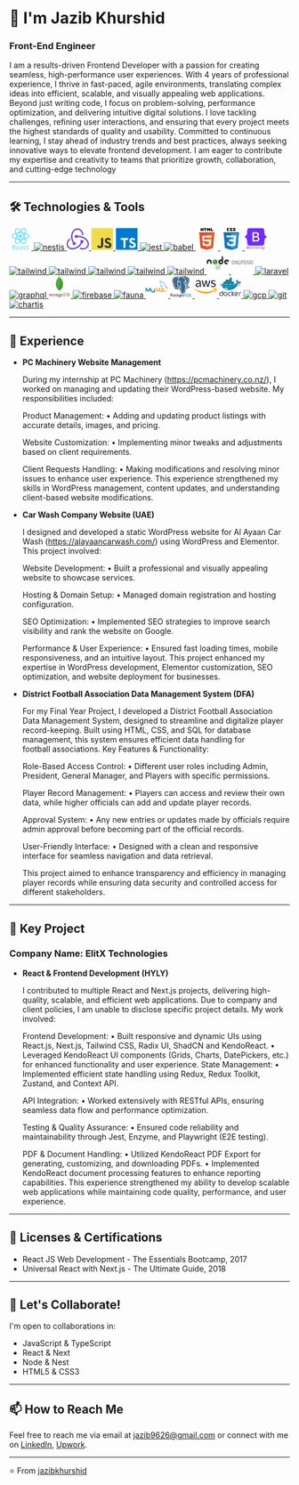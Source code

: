 # 👋 I'm Jazib Khurshid
### Front-End Engineer



I am a results-driven Frontend Developer with a passion for creating seamless, high-performance user experiences. With 4 years of professional experience, I thrive in fast-paced, agile environments, translating complex ideas into efficient, scalable, and visually appealing web applications. Beyond just writing code, I focus on problem-solving, performance optimization, and delivering intuitive digital solutions. I love tackling challenges, refining user interactions, and ensuring that every project meets the highest standards of quality and usability.
Committed to continuous learning, I stay ahead of industry trends and best practices, always seeking innovative ways to elevate frontend development. I am eager to contribute my expertise and creativity to teams that prioritize growth, collaboration, and cutting-edge technology

---

## 🛠️ Technologies & Tools

<p align="left"> <a href="https://reactjs.org/" target="_blank" rel="noreferrer"> <img src="https://raw.githubusercontent.com/devicons/devicon/master/icons/react/react-original-wordmark.svg" alt="react" width="40" height="40"/> </a> <a href="https://nestjs.com/" target="_blank" rel="noreferrer"> <img src="https://cdn.worldvectorlogo.com/logos/next-js.svg" alt="nestjs" width="40" height="40"/> </a> <a href="https://redux.js.org" target="_blank" rel="noreferrer"> <img src="https://raw.githubusercontent.com/devicons/devicon/master/icons/redux/redux-original.svg" alt="redux" width="40" height="40"/> </a> <a href="https://developer.mozilla.org/en-US/docs/Web/JavaScript" target="_blank" rel="noreferrer"> <img src="https://raw.githubusercontent.com/devicons/devicon/master/icons/javascript/javascript-original.svg" alt="javascript" width="40" height="40"/> </a> <a href="https://www.typescriptlang.org/" target="_blank" rel="noreferrer"> <img src="https://raw.githubusercontent.com/devicons/devicon/master/icons/typescript/typescript-original.svg" alt="typescript" width="40" height="40"/> </a>   <a href="https://jestjs.io" target="_blank" rel="noreferrer"> <img src="https://www.vectorlogo.zone/logos/jestjsio/jestjsio-icon.svg" alt="jest" width="40" height="40"/> </a>  <a href="https://babeljs.io/" target="_blank" rel="noreferrer"> <img src="https://www.vectorlogo.zone/logos/babeljs/babeljs-icon.svg" alt="babel" width="40" height="40"/> </a><a href="https://www.w3.org/html/" target="_blank" rel="noreferrer"> <img src="https://raw.githubusercontent.com/devicons/devicon/master/icons/html5/html5-original-wordmark.svg" alt="html5" width="40" height="40"/> </a> <a href="https://www.w3schools.com/css/" target="_blank" rel="noreferrer"> <img src="https://raw.githubusercontent.com/devicons/devicon/master/icons/css3/css3-original-wordmark.svg" alt="css3" width="40" height="40"/> </a>  <a href="https://getbootstrap.com" target="_blank" rel="noreferrer"> <img src="https://raw.githubusercontent.com/devicons/devicon/master/icons/bootstrap/bootstrap-plain-wordmark.svg" alt="bootstrap" width="40" height="40"/> </a> <a href="https://tailwindcss.com/" target="_blank" rel="noreferrer"> <img src="https://www.vectorlogo.zone/logos/tailwindcss/tailwindcss-icon.svg" alt="tailwind" width="40" height="40"/> </a> <a href="https://styled-components.com/" target="_blank" rel="noreferrer"> <img src="https://miro.medium.com/v2/resize:fit:318/1*7jRD5QhgARucFKvRHFxpOg.png" alt="tailwind" width="40" height="40"/> </a> <a href="https://bulma.io/extensions/" target="_blank" rel="noreferrer"> <img src="https://image.pngaaa.com/787/6130787-middle.png" alt="tailwind" width="40" height="40"/> </a> <a href="https://mui.com/material-ui/" target="_blank" rel="noreferrer"> <img src="https://w7.pngwing.com/pngs/761/513/png-transparent-material-ui-logo.png" alt="tailwind" width="40" height="40"/></a><a href="https://ionicframework.com/docs/" target="_blank" rel="noreferrer"> <img src="https://banner2.cleanpng.com/20181126/aaz/kisspng-ionic-apache-cordova-software-framework-mobile-app-5bfc36aa6e20c6.7150215215432557224511.jpg" alt="tailwind" width="60" height="40"/></a><a href="https://nodejs.org" target="_blank" rel="noreferrer"> <img src="https://raw.githubusercontent.com/devicons/devicon/master/icons/nodejs/nodejs-original-wordmark.svg" alt="nodejs" width="40" height="40"/> </a><a href="https://expressjs.com" target="_blank" rel="noreferrer"> <img src="https://raw.githubusercontent.com/devicons/devicon/master/icons/express/express-original-wordmark.svg" alt="express" width="40" height="40"/> </a> <a href="https://laravel.com/docs/5.6/installation" target="_blank" rel="noreferrer"> <img src="https://encrypted-tbn0.gstatic.com/images?q=tbn:ANd9GcQEpZ8-IOtzlfXVDWcadW_cOjSGX9MKTFYibg&s" alt="laravel" width="40" height="40"/> </a><a href="https://graphql.org" target="_blank" rel="noreferrer"> <img src="https://www.vectorlogo.zone/logos/graphql/graphql-icon.svg" alt="graphql" width="40" height="40"/> </a><a href="https://www.mongodb.com/" target="_blank" rel="noreferrer"> <img src="https://raw.githubusercontent.com/devicons/devicon/master/icons/mongodb/mongodb-original-wordmark.svg" alt="mongodb" width="40" height="40"/> </a><a href="https://firebase.google.com/" target="_blank" rel="noreferrer"> <img src="https://www.vectorlogo.zone/logos/firebase/firebase-icon.svg" alt="firebase" width="40" height="40"/> </a><a href="https://fauna.com/" target="_blank" rel="noreferrer"> <img src="https://seeklogo.com/images/F/fauna-logo-DC9CCCF6DB-seeklogo.com.png" alt="fauna" width="40" height="40"/> </a><a href="https://www.mysql.com/" target="_blank" rel="noreferrer"> <img src="https://raw.githubusercontent.com/devicons/devicon/master/icons/mysql/mysql-original-wordmark.svg" alt="mysql" width="40" height="40"/> </a>   <a href="https://www.postgresql.org" target="_blank" rel="noreferrer"> <img src="https://raw.githubusercontent.com/devicons/devicon/master/icons/postgresql/postgresql-original-wordmark.svg" alt="postgresql" width="40" height="40"/> </a><a href="https://aws.amazon.com" target="_blank" rel="noreferrer"> <img src="https://raw.githubusercontent.com/devicons/devicon/master/icons/amazonwebservices/amazonwebservices-original-wordmark.svg" alt="aws" width="40" height="40"/> </a>  <a href="https://www.docker.com/" target="_blank" rel="noreferrer"> <img src="https://raw.githubusercontent.com/devicons/devicon/master/icons/docker/docker-original-wordmark.svg" alt="docker" width="40" height="40"/> </a><a href="https://cloud.google.com" target="_blank" rel="noreferrer"> <img src="https://www.vectorlogo.zone/logos/google_cloud/google_cloud-icon.svg" alt="gcp" width="40" height="40"/> </a> <a href="https://git-scm.com/" target="_blank" rel="noreferrer"> <img src="https://www.vectorlogo.zone/logos/git-scm/git-scm-icon.svg" alt="git" width="40" height="40"/> </a><a href="https://www.chartjs.org" target="_blank" rel="noreferrer"> <img src="https://www.chartjs.org/media/logo-title.svg" alt="chartjs" width="40" height="40"/> </a></p>

---

## 💼 Experience

- **PC Machinery Website Management** 
 
    During my internship at PC Machinery (https://pcmachinery.co.nz/), I worked on managing and updating their WordPress-based website.
    My responsibilities included:
    
    Product Management:
    • Adding and updating product listings with accurate details, images, and pricing.
    
    Website Customization:
    • Implementing minor tweaks and adjustments based on client requirements.
    
    Client Requests Handling:
    • Making modifications and resolving minor issues to enhance user experience.
    This experience strengthened my skills in WordPress management, content updates, and understanding client-based website modifications.

- **Car Wash Company Website (UAE)**

    I designed and developed a static WordPress website for Al Ayaan Car Wash (https://alayaancarwash.com/) using WordPress and Elementor.
    This project involved:
    
    Website Development:
    • Built a professional and visually appealing website to showcase services.
     
    Hosting & Domain Setup:
    • Managed domain registration and hosting configuration.
    
    SEO Optimization:
    • Implemented SEO strategies to improve search visibility and rank the website on Google.
    
    Performance & User Experience:
    • Ensured fast loading times, mobile responsiveness, and an intuitive layout.
    This project enhanced my expertise in WordPress development, Elementor customization, SEO optimization, and website deployment for businesses.

- **District Football Association Data Management System (DFA)**

    For my Final Year Project, I developed a District Football Association Data Management System, designed to streamline and digitalize player record-keeping. Built using HTML, CSS, and SQL for database management, this system ensures efficient data handling for   
    football associations.
    Key Features & Functionality:
    
    Role-Based Access Control:
    • Different user roles including Admin, President, General Manager, and Players with specific permissions.
     
    Player Record Management:
    • Players can access and review their own data, while higher officials can add and update player records.
     
    Approval System:
    • Any new entries or updates made by officials require admin approval before becoming part of the official records.
    
    User-Friendly Interface:
    • Designed with a clean and responsive interface for seamless navigation and data retrieval.
    
    This project aimed to enhance transparency and efficiency in managing player records while ensuring data security and controlled access for different stakeholders.

---

## 🎯 Key Project
### Company Name: ElitX Technologies

- **React & Frontend Development (HYLY)**

    I contributed to multiple React and Next.js projects, delivering high-quality, scalable, and efficient web applications. Due to company and client policies, I am unable to disclose specific project details.
    My work involved:
    
    Frontend Development: 
    • Built responsive and dynamic UIs using React.js, Next.js, Tailwind CSS, Radix UI, ShadCN and KendoReact.
    • Leveraged KendoReact UI components (Grids, Charts, DatePickers, etc.) for enhanced functionality and user experience. State Management:
    • Implemented efficient state handling using Redux, Redux Toolkit, Zustand, and Context API.
    
    API Integration:
    • Worked extensively with RESTful APIs, ensuring seamless data flow and performance optimization.
    
    Testing & Quality Assurance:
    • Ensured code reliability and maintainability through Jest, Enzyme, and Playwright (E2E testing).
     
    PDF & Document Handling:
    • Utilized KendoReact PDF Export for generating, customizing, and downloading PDFs.
    • Implemented KendoReact document processing features to enhance reporting capabilities.
    This experience strengthened my ability to develop scalable web applications while maintaining code quality, performance, and user experience.
 
---

## 🏅 Licenses & Certifications
- React JS Web Development - The Essentials Bootcamp, 2017
- Universal React with Next.js - The Ultimate Guide, 2018

---

## 🤝 Let's Collaborate!

I'm open to collaborations in:

- JavaScript & TypeScript
- React & Next
- Node & Nest
- HTML5 & CSS3
---

## 📫 How to Reach Me

Feel free to reach me via email at [jazib9626@gmail.com](mailto:jazib9626@gmail.com) or connect with me on [LinkedIn](https://www.linkedin.com/in/assadakram/), [Upwork](https://www.linkedin.com/in/jazib-khurshid).

---

⭐️ From [jazibkhurshid](https://github.com/jazibkhurshid2019)

